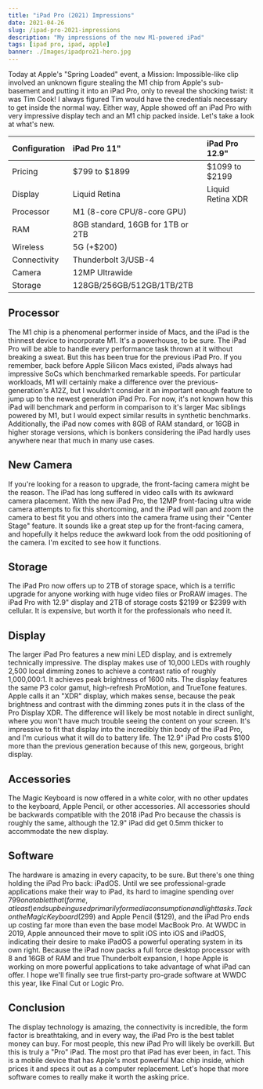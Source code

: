 ```yaml
---
title: "iPad Pro (2021) Impressions"
date: 2021-04-26
slug: /ipad-pro-2021-impressions
description: "My impressions of the new M1-powered iPad"
tags: [ipad pro, ipad, apple]
banner: ./Images/ipadpro21-hero.jpg
---
```


Today at Apple's "Spring Loaded" event, a Mission: Impossible-like clip involved an unknown figure stealing the M1 chip from Apple's sub-basement and putting it into an iPad Pro, only to reveal the shocking twist: it was Tim Cook! I always figured Tim would have the credentials necessary to get inside the normal way. Either way, Apple showed off an iPad Pro with very impressive display tech and an M1 chip packed inside. Let's take a look at what's new.

| Configuration | iPad Pro 11\" | iPad Pro 12.9" |
|:--|:--|:--|
| Pricing | $799 to $1899 | $1099 to $2199 |
| Display | Liquid Retina | Liquid Retina XDR |
| Processor | M1 (8-core CPU/8-core GPU) |
| RAM | 8GB standard, 16GB for 1TB or 2TB |
| Wireless | 5G (+$200) |
| Connectivity | Thunderbolt 3/USB-4 |
| Camera | 12MP Ultrawide |
| Storage | 128GB/256GB/512GB/1TB/2TB |
 
## Processor

The M1 chip is a phenomenal performer inside of Macs, and the iPad is the thinnest device to incorporate M1. It's a powerhouse, to be sure. The iPad Pro will be able to handle every performance task thrown at it without breaking a sweat. But this has been true for the previous iPad Pro. If you remember, back before Apple Silicon Macs existed, iPads always had impressive SoCs which benchmarked remarkable speeds. For particular workloads, M1 will certainly make a difference over the previous-generation's A12Z, but I wouldn't consider it an important enough feature to jump up to the newest generation iPad Pro. For now, it's not known how this iPad will benchmark and perform in comparison to it's larger Mac siblings powered by M1, but I would expect similar results in synthetic benchmarks. Additionally, the iPad now comes with 8GB of RAM standard, or 16GB in higher storage versions, which is bonkers considering the iPad hardly uses anywhere near that much in many use cases.

## New Camera

If you're looking for a reason to upgrade, the front-facing camera might be the reason. The iPad has long suffered in video calls with its awkward camera placement. With the new iPad Pro, the 12MP front-facing ultra wide camera attempts to fix this shortcoming, and the iPad will pan and zoom the camera to best fit you and others into the camera frame using their "Center Stage" feature. It sounds like a great step up for the front-facing camera, and hopefully it helps reduce the awkward look from the odd positioning of the camera. I'm excited to see how it functions.

## Storage

The iPad Pro now offers up to 2TB of storage space, which is a terrific upgrade for anyone working with huge video files or ProRAW images. The iPad Pro with 12.9" display and 2TB of storage costs $2199 or $2399 with cellular. It is expensive, but worth it for the professionals who need it.

## Display

The larger iPad Pro features a new mini LED display, and is extremely technically impressive. The display makes use of 10,000 LEDs with roughly 2,500 local dimming zones to achieve a contrast ratio of roughly 1,000,000:1. It achieves peak brightness of 1600 nits. The display features the same P3 color gamut, high-refresh ProMotion, and TrueTone features. Apple calls it an "XDR" display, which makes sense, because the peak brightness and contrast with the dimming zones puts it in the class of the Pro Display XDR. The difference will likely be most notable in direct sunlight, where you won't have much trouble seeing the content on your screen. It's impressive to fit that display into the incredibly thin body of the iPad Pro, and I'm curious what it will do to battery life. The 12.9" iPad Pro costs $100 more than the previous generation because of this new, gorgeous, bright display.

## Accessories

The Magic Keyboard is now offered in a white color, with no other updates to the keyboard, Apple Pencil, or other accessories. All accessories should be backwards compatible with the 2018 iPad Pro because the chassis is roughly the same, although the 12.9" iPad did get 0.5mm thicker to accommodate the new display.

## Software

The hardware is amazing in every capacity, to be sure. But there's one thing holding the iPad Pro back: iPadOS. Until we see professional-grade applications make their way to iPad, its hard to imagine spending over $799 on a tablet that (for me, at least) ends up being used primarily for media consumption and light tasks. Tack on the Magic Keyboard ($299) and Apple Pencil ($129), and the iPad Pro ends up costing far more than even the base model MacBook Pro. At WWDC in 2019, Apple announced their move to split iOS into iOS and iPadOS, indicating their desire to make iPadOS a powerful operating system in its own right. Because the iPad now packs a full force desktop processor with 8 and 16GB of RAM and true Thunderbolt expansion, I hope Apple is working on more powerful applications to take advantage of what iPad can offer. I hope we'll finally see true first-party pro-grade software at WWDC this year, like Final Cut or Logic Pro. 

## Conclusion

The display technology is amazing, the connectivity is incredible, the form factor is breathtaking, and in every way, the iPad Pro is the best tablet money can buy. For most people, this new iPad Pro will likely be overkill. But this is truly a "Pro" iPad. The most pro that iPad has ever been, in fact. This is a mobile device that has Apple's most powerful Mac chip inside, which prices it and specs it out as a computer replacement. Let's hope that more software comes to really make it worth the asking price.